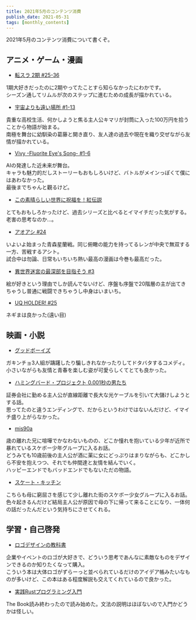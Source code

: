 ```yaml
---
title: 2021年5月のコンテンツ消費
publish_date: 2021-05-31
tags: [monthly_contents]
---
```


2021年5月のコンテンツ消費について書くぞ。

## アニメ・ゲーム・漫画
- [転スラ 2期 #25-36](https://annict.jp/works/6617)

1期大好きだったのに2期やってたことすら知らなかったにわかです。  
シーズン通してリムルが次のステップに進むための成長が描かれている。

- [宇宙よりも遠い場所 #1-13](https://annict.jp/works/5592)

貴重な高校生活、何かしようと焦る主人公キマリが封筒に入った100万円を拾うことから物語が始まる。  
南極を舞台に幼馴染の葛藤と開き直り、友人達の過去や現在を織り交ぜながら友情が描かれている。

- [Vivy -Fluorite Eye's Song- #1-6](https://annict.jp/works/7921)

AIの発達した近未来が舞台。  
キャラも魅力的だしストーリーもおもしろいけど、バトルがメインっぽくて僕にはあわなかった。  
最後までちゃんと觀るけど。

- [この素晴らしい世界に祝福を！紅伝説](https://filmarks.com/movies/79975?mark_id=112587261)

とてもおもしろかったけど、過去シリーズと比べるとイマイチだった気がする。老害の思考なのか…。

- [アオアシ #24](https://amzn.to/34wrCEO)

いよいよ始まった青森星蘭戦。同じ俯瞰の能力を持ってるレンが中央で無双する一方、苦戦するアシト。  
試合中は勿論、日常もいちいち熱い最高の漫画は今巻も最高だった。

- [異世界迷宮の最深部を目指そう #3](https://amzn.to/3pa3C3F)

絵が好きという理由でしか読んでないけど、序盤も序盤で20階層の主が出てきちゃうし普通に戦闘できちゃうし中身はいまいち。

- [UQ HOLDER! #25](https://amzn.to/3i7XV4L)

ネギまは良かった(遠い目)


## 映画・小説

- [グッドボーイズ](https://filmarks.com/movies/82160?mark_id=111710062)

ガキンチョ3人組が躊躇したり騙しきれなかったりしてドタバタするコメディ。  
小さいながらも友情と青春を楽しむ姿が可愛らしくてとても良かった。

- [ハミングバード・プロジェクト 0.001秒の男たち](https://filmarks.com/movies/82639?mark_id=112175685)

証券会社に勤める主人公が直線距離で長大な光ケーブルを引いて大儲けしようとする話。  
思ってたのと違うエンディングで、だからというわけではないんだけど、イマイチ盛り上がらなかった。

- [mis90a](https://filmarks.com/movies/80325?mark_id=112197957)

歳の離れた兄に喧嘩でかなわないものの、どこか憧れを抱いている少年が近所で暴れているスケボー少年グループに入るお話。  
どうみても10歳前後の主人公が酒に薬に女にどっぷりはまりながらも、どこかしら不安を抱えつつ、それでも仲間達と友情を結んでいく。  
ハッピーエンドでもバッドエンドでもないただの物語。

- [スケート・キッチン](https://filmarks.com/movies/81575?mark_id=112587136)

こちらも母に窮屈さを感じて少し離れた街のスケボー少女グループに入るお話。  
色々起きるんだけど結局主人公が原因で母の下に帰って来ることになり、一体何の話だったんだという気持ちにさせてくれる。


## 学習・自己啓発
- [ロゴデザインの教科書](https://amzn.to/2SJKDRy)

企業やイベントのロゴが大好きで、どういう思考であんなに素敵なものをデザインできるのか知りたくなって購入。  
こういう本は大体ロゴがずらーっと並べられているだけのアイデア帳みたいなものが多いけど、この本はある程度解説も交えてくれているので良かった。

- [実践Rustプログラミング入門](https://amzn.to/2SGRBGU)

The Book読み終わったので読み始めた。文法の説明はほぼないので入門かどうかは怪しい。
